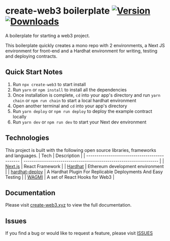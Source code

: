 # create-web3 boilerplate [![Version](https://img.shields.io/npm/v/create-web3)](https://www.npmjs.com/package/create-web3) [![Downloads](https://img.shields.io/npm/dm/create-web3)](https://www.npmjs.com/package/create-web3)

A boilerplate for starting a web3 project.

This boilerplate quickly creates a mono repo with 2 environments, a Next JS environment for front-end and a Hardhat environment for writing, testing and deploying contracts.

## Quick Start Notes

1.  Run `npx create-web3` to start install
2.  Run `yarn` or `npm install` to install all the dependencies
3.  Once installation is complete, `cd` into your app's directory and run `yarn chain` or `npm run chain` to start a local hardhat environment
4.  Open another terminal and `cd` into your app's directory
5.  Run `yarn deploy` or `npm run deploy` to deploy the example contract locally
6.  Run `yarn dev` or `npm run dev` to start your Next dev environment

## Technologies

This project is built with the following open source libraries, frameworks and languages.
| Tech | Description |
| --------------------------------------------- | ------------------------------------------------------------------ |
| [Next.js](https://nextjs.org/) | React Framework |
| [Hardhat](https://hardhat.org/) | Ethereum development environment |
| [hardhat-deploy](https://www.npmjs.com/package/hardhat-deploy) | A Hardhat Plugin For Replicable Deployments And Easy Testing |
| [WAGMI](https://wagmi.sh/) | A set of React Hooks for Web3 |

## Documentation

Please visit [create-web3.xyz](create-web3.xyz) to view the full documentation.

## Issues

If you find a bug or would like to request a feature, please visit [ISSUES](https://github.com/e-roy/create-web3/issues)
